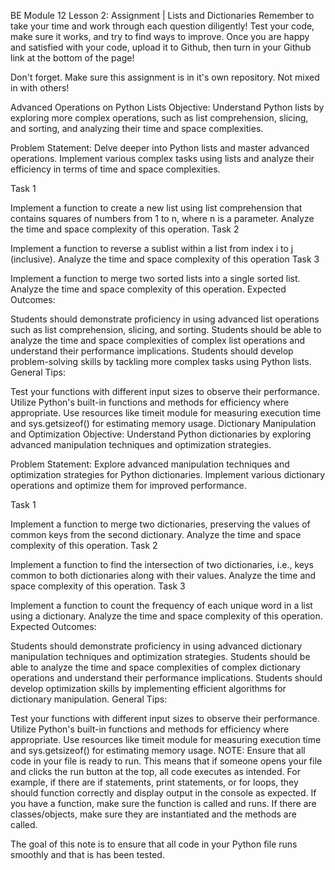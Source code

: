 BE Module 12 Lesson 2: Assignment | Lists and Dictionaries
Remember to take your time and work through each question diligently! Test your code, make sure it works, and try to find ways to improve. Once you are happy and satisfied with your code, upload it to Github, then turn in your Github link at the bottom of the page!

Don't forget. Make sure this assignment is in it's own repository. Not mixed in with others!

Advanced Operations on Python Lists
Objective: Understand Python lists by exploring more complex operations, such as list comprehension, slicing, and sorting, and analyzing their time and space complexities.

Problem Statement: Delve deeper into Python lists and master advanced operations. Implement various complex tasks using lists and analyze their efficiency in terms of time and space complexities.

Task 1

Implement a function to create a new list using list comprehension that contains squares of numbers from 1 to n, where n is a parameter. Analyze the time and space complexity of this operation.
Task 2

Implement a function to reverse a sublist within a list from index i to j (inclusive). Analyze the time and space complexity of this operation
Task 3

Implement a function to merge two sorted lists into a single sorted list. Analyze the time and space complexity of this operation.
Expected Outcomes:

Students should demonstrate proficiency in using advanced list operations such as list comprehension, slicing, and sorting.
Students should be able to analyze the time and space complexities of complex list operations and understand their performance implications.
Students should develop problem-solving skills by tackling more complex tasks using Python lists.
General Tips:

Test your functions with different input sizes to observe their performance.
Utilize Python's built-in functions and methods for efficiency where appropriate.
Use resources like timeit module for measuring execution time and sys.getsizeof() for estimating memory usage.
Dictionary Manipulation and Optimization
Objective: Understand Python dictionaries by exploring advanced manipulation techniques and optimization strategies.

Problem Statement: Explore advanced manipulation techniques and optimization strategies for Python dictionaries. Implement various dictionary operations and optimize them for improved performance.

Task 1

Implement a function to merge two dictionaries, preserving the values of common keys from the second dictionary. Analyze the time and space complexity of this operation.
Task 2

Implement a function to find the intersection of two dictionaries, i.e., keys common to both dictionaries along with their values. Analyze the time and space complexity of this operation.
Task 3

Implement a function to count the frequency of each unique word in a list using a dictionary. Analyze the time and space complexity of this operation.
Expected Outcomes:

Students should demonstrate proficiency in using advanced dictionary manipulation techniques and optimization strategies.
Students should be able to analyze the time and space complexities of complex dictionary operations and understand their performance implications.
Students should develop optimization skills by implementing efficient algorithms for dictionary manipulation.
General Tips:

Test your functions with different input sizes to observe their performance.
Utilize Python's built-in functions and methods for efficiency where appropriate.
Use resources like timeit module for measuring execution time and sys.getsizeof() for estimating memory usage.
NOTE: Ensure that all code in your file is ready to run. This means that if someone opens your file and clicks the run button at the top, all code executes as intended. For example, if there are if statements, print statements, or for loops, they should function correctly and display output in the console as expected. If you have a function, make sure the function is called and runs. If there are classes/objects, make sure they are instantiated and the methods are called.

The goal of this note is to ensure that all code in your Python file runs smoothly and that is has been tested.
